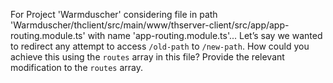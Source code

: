 For Project 'Warmduscher' considering file in path 'Warmduscher/thclient/src/main/www/thserver-client/src/app/app-routing.module.ts' with name 'app-routing.module.ts'...
Let’s say we wanted to redirect any attempt to access `/old-path` to `/new-path`.  How could you achieve this using the `routes` array in this file? Provide the relevant modification to the `routes` array.